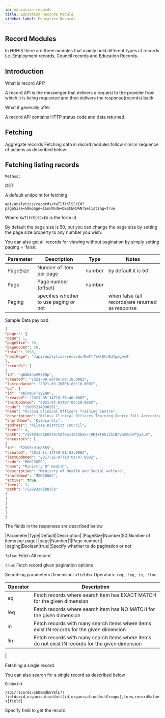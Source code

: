 ```yaml
---
id: education-records
title: Education Records Module
sidebar_label: Education Records
---
```


## Record Modules

In HRHIS there are three modules that mainly hold different types of records i.e. Employment records, Council records and Education Records.

## Introduction

What is record API?

A record API is the messenger that delivers a request to the provider from which it is being requested and then delivers the response(records) back.

What it generally offer

A record API contains HTTP status code and data returned.

## Fetching

Aggregate records Fetching data in record modules follow similar sequence of actions as described below.

## Fetching listing records

`Method:`

GET

A default endpoint for fetching

`api/analytics/records/KwTlfYKlSCcEd?pageSize=50&page=1&ouMode=DESCENDANTS&listing=true`

Where `KwTlfYKlSCcEd` is the form id

By default the page size is 50, but you can change the page size by setting the page size property to any number you wish.

You can also get all records for viewing without pagination by simply setting paging = 'false'.

| Parameter | Description                            | Type   | Notes                                            |
| --------- | -------------------------------------- | ------ | ------------------------------------------------ |
| PageSize  | Number of item per page                | number | by default it is 50                              |
| Page      | Page number (offset)                   | number |                                                  |
| Paging    | specifies whether to use paging or not |        | when false (all records)are returned as response |

Sample Data payload.

```JSON
{
"pager": {
"page": 1,
"pageSize": 50,
"pageCount": 50,
"total": 1998,
"nextPage": "/api/analytics/records/KwTlfYKlSCcEd?page=2"
},
"records": [
{
"id": "q8dD4haVRtX9p",
"created": "2021-09-20T06:09:18.000Z",
"lastupdated": "2021-09-20T06:09:18.000Z",
"ou": {
"id": "Va5XqGVTyyZuK",
"created": "2021-05-14T18:36:40.000Z",
"lastUpdated": "2021-07-01T07:00:59.000Z",
"code": "15005214030201",
"name": "Kilosa Clinical Officers Training Centre",
"description": "Kilosa Clinical Officers Training Centre Full Accreditation",
"shortName": "Kilosa Cli",
"address": "Kilosa District Council",
"level": 4,
"path": "/52893cd1b8359/52f0a11563b5e/cRHIYtAEi2biB/Va5XqGVTyyZuK",
"ancestors": [
{
"id": "52893cd1b8359",
"created": "2013-11-17T19:01:53.000Z",
"lastUpdated": "2017-11-07T10:01:47.000Z",
"code": "MOHCDGEC",
"name": "Ministry Of Health",
"description": "Ministry of Health and Social welfare",
"shortName": "MOHCDGEC",
"active": true,
"level": 1,
"path": "/52893cd1b8359"
}
]
}
}
]
}
```

The fields in the responses are described below.

|Parameter|Type|Default|Description|
|PageSize|Number|50|Number of items per page|
|page|Number|1|Page number||
|paging|Boolean|true||Specify whether to do pagination or not

`false`: Fetch All record

`true`: Fetch record given pagination options

Searching parameters
Dimension: `<fields>`
Operators: `<eq, !eq, in, !in>`

| Operator | Description                                                                                      |
| -------- | ------------------------------------------------------------------------------------------------ |
| eq       | Fetch records where search item has EXACT MATCH for the given dimension                          |
| !eq      | Fetch records where search item has NO MATCH for the given dimension                             |
| in       | Fetch records with many search items where items exist IN records for the given dimension        |
| !in      | Fetch records with many search items where items do not exist IN records for the given dimension |

|

Fetching a single record

You can also search for a single record as described below

`Endpoint`

`/api/records/pbD8mdbEY8lLT?fields=id,organisationUnit[id,organisationUnitGroups],form,recordValues[field]`

Specify field to get the record
